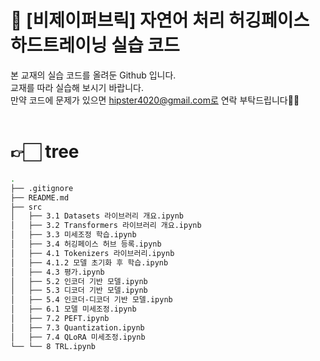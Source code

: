 # 🤗  [비제이퍼브릭] 자연어 처리 허깅페이스 하드트레이닝 실습 코드
본 교재의 실습 코드를 올려둔 Github 입니다.<br>
교재를 따라 실습해 보시기 바랍니다.<br>
만약 코드에 문제가 있으면 hipster4020@gmail.com로 연락 부탁드립니다🙏🏻<br><br>


# 👉🏻 tree
```bash
.
├── .gitignore
├── README.md
├── src
│   ├── 3.1 Datasets 라이브러리 개요.ipynb
│   ├── 3.2 Transformers 라이브러리 개요.ipynb
│   ├── 3.3 미세조정 학습.ipynb
│   ├── 3.4 허깅페이스 허브 등록.ipynb
│   ├── 4.1 Tokenizers 라이브러리.ipynb
│   ├── 4.1.2 모델 초기화 후 학습.ipynb
│   ├── 4.3 평가.ipynb
│   ├── 5.2 인코더 기반 모델.ipynb
│   ├── 5.3 디코더 기반 모델.ipynb
│   ├── 5.4 인코더-디코더 기반 모델.ipynb
│   ├── 6.1 모델 미세조정.ipynb
│   ├── 7.2 PEFT.ipynb
│   ├── 7.3 Quantization.ipynb
│   ├── 7.4 QLoRA 미세조정.ipynb
└── └── 8 TRL.ipynb
```
